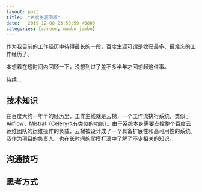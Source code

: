 ```yaml
---
layout: post
title:  "百度生涯回顾"
date:   2019-12-08 23:59:59 +0800
categories: [career, mumbo jumbo]
---
```


作为我目前的工作经历中待得最长的一段，百度生涯可谓是收获最多、最难忘的工作经历了。

本想着在短时间内回顾一下，没想到过了差不多半年才回想起这件事。

待续...

## 技术知识

在百度大约一年半的经历里，工作主线就是云梯，一个工作流执行系统，类似于Airflow、Mistral（Celery也有类似的功能）。由于系统本身需要支撑整个百度云运维团队的运维操作的负载，云梯被设计成了一个具备扩展性和高可用性的系统。我作为项目的负责人，也在长时间的爬摸打滚中了解了不少相关的知识。

## 沟通技巧

## 思考方式